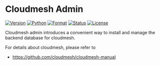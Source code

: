 # Cloudmesh Admin

[![Version](https://img.shields.io/pypi/v/cloudmesh-admin.svg)](https://pypi.org/project/cloudmesh-admin/)
[![Python](https://img.shields.io/pypi/pyversions/cloudmesh-admin.svg)](https://pypi.python.org/pypi/cloudmesh-admin)
[![Format](https://img.shields.io/pypi/format/cloudmesh-admin.svg)](https://pypi.python.org/pypi/cloudmesh-admin)
[![Status](https://img.shields.io/pypi/status/cloudmesh-admin.svg)](https://pypi.python.org/pypi/cloudmesh-admin)
[![License](https://img.shields.io/pypi/l/cloudmesh-admin.svg)](https://pypi.python.org/pypi/cloudmesh-admin/)

<!-- 
[![Travis](https://travis-ci.com/cloudmesh/cloudmesh-admin.svg?branch=master)](https://travis-ci.com/cloudmesh/cloudmesh-admin)
-->

Cloudmesh admin introduces a convenient way to install and manage the backend database for cloudmesh.

For details about cloudmesh, please refer to 

* https://github.com/cloudmesh/cloudmesh-manual

